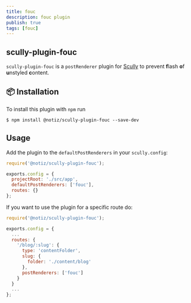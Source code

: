 ```yaml
---
title: fouc
description: fouc plugin
publish: true
tags: [fouc]
---
```


## scully-plugin-fouc

`scully-plugin-fouc` is a `postRenderer` plugin for [Scully](http://scully.io/) to prevent **f**lash **o**f **u**nstyled **c**ontent.

## 📦 Installation

To install this plugin with `npm` run

```
$ npm install @notiz/scully-plugin-fouc --save-dev
```

## Usage

Add the plugin to the `defaultPostRenderers` in your `scully.config`:

```js
require('@notiz/scully-plugin-fouc');

exports.config = {
  projectRoot: './src/app',
  defaultPostRenderers: ['fouc'],
  routes: {}
};
```

If you want to use the plugin for a specific route do:

```js
require('@notiz/scully-plugin-fouc');

exports.config = {
  ...
  routes: {
    '/blog/:slug': {
      type: 'contentFolder',
      slug: {
        folder: './content/blog'
      },
      postRenderers: ['fouc']
    }
  }
  ...
};

```
